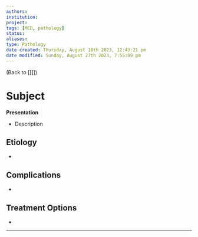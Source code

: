 ```yaml
---
authors: 
institution: 
project: 
tags: [MED, pathology]
status: 
aliases: 
type: Pathology
date created: Thursday, August 10th 2023, 12:43:21 pm
date modified: Sunday, August 27th 2023, 7:55:09 pm
---
```


(Back to [[]])

# Subject

**Presentation**
- Description

## Etiology
- 

## Complications
- 

## Treatment Options
- 

---
